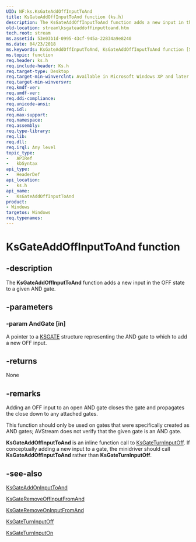 ```yaml
---
UID: NF:ks.KsGateAddOffInputToAnd
title: KsGateAddOffInputToAnd function (ks.h)
description: The KsGateAddOffInputToAnd function adds a new input in the OFF state to a given AND gate.
old-location: stream\ksgateaddoffinputtoand.htm
tech.root: stream
ms.assetid: 53e03b1d-0995-43cf-945a-22834a9e8240
ms.date: 04/23/2018
ms.keywords: KsGateAddOffInputToAnd, KsGateAddOffInputToAnd function [Streaming Media Devices], avfunc_52efe27b-d77a-490d-beba-3a05b3d5ed83.xml, ks/KsGateAddOffInputToAnd, stream.ksgateaddoffinputtoand
ms.topic: function
req.header: ks.h
req.include-header: Ks.h
req.target-type: Desktop
req.target-min-winverclnt: Available in Microsoft Windows XP and later operating systems and DirectX 8.0 and later DirectX versions.
req.target-min-winversvr: 
req.kmdf-ver: 
req.umdf-ver: 
req.ddi-compliance: 
req.unicode-ansi: 
req.idl: 
req.max-support: 
req.namespace: 
req.assembly: 
req.type-library: 
req.lib: 
req.dll: 
req.irql: Any level
topic_type:
-	APIRef
-	kbSyntax
api_type:
-	HeaderDef
api_location:
-	ks.h
api_name:
-	KsGateAddOffInputToAnd
product:
- Windows
targetos: Windows
req.typenames: 
---
```


# KsGateAddOffInputToAnd function


## -description


The<b> KsGateAddOffInputToAnd</b> function adds a new input in the OFF state to a given AND gate. 


## -parameters




### -param AndGate [in]

A pointer to a <a href="https://msdn.microsoft.com/library/windows/hardware/ff562566">KSGATE</a> structure representing the AND gate to which to add a new OFF input.


## -returns



None




## -remarks



Adding an OFF input to an open AND gate closes the gate and propagates the close down to any attached gates.

This function should only be used on gates that were specifically created as AND gates; AVStream does not verify that the given gate is an AND gate.

<b>KsGateAddOffInputToAnd</b> is an inline function call to <a href="https://msdn.microsoft.com/library/windows/hardware/ff562589">KsGateTurnInputOff</a>. If conceptually adding a new input to a gate, the minidriver should call <b>KsGateAddOffInputToAnd</b> rather than <b>KsGateTurnInputOff</b>. 




## -see-also




<a href="https://msdn.microsoft.com/library/windows/hardware/ff562569">KsGateAddOnInputToAnd</a>



<a href="https://msdn.microsoft.com/library/windows/hardware/ff562578">KsGateRemoveOffInputFromAnd</a>



<a href="https://msdn.microsoft.com/library/windows/hardware/ff562584">KsGateRemoveOnInputFromAnd</a>



<a href="https://msdn.microsoft.com/library/windows/hardware/ff562589">KsGateTurnInputOff</a>



<a href="https://msdn.microsoft.com/library/windows/hardware/ff562591">KsGateTurnInputOn</a>
 

 

